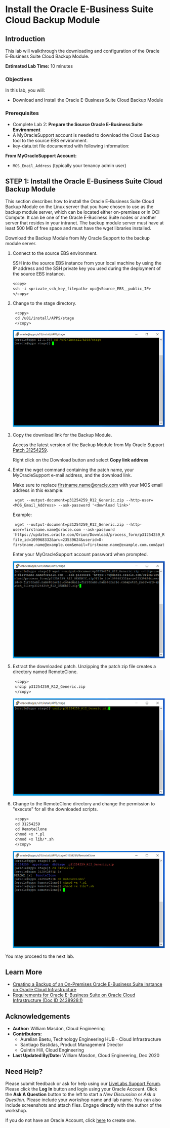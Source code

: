 # Install the Oracle E-Business Suite Cloud Backup Module

## Introduction

This lab will walkthrough the downloading and configuration of the Oracle E-Business Suite Cloud Backup Module. 

**Estimated Lab Time:** 10 minutes

### **Objectives**

In this lab, you will:
* Download and Install the Oracle E-Business Suite Cloud Backup Module

### **Prerequisites**

* Complete Lab 2: **Prepare the Source Oracle E-Business Suite Environment**
* A MyOracleSupport account is needed to download the Cloud Backup tool to the source EBS environment.
* key-data.txt file documented with following information:

**From MyOracleSupport Account:**

* `MOS_Email_Address` (typically your tenancy admin user)

## **STEP 1:** Install the Oracle E-Business Suite Cloud Backup Module

This section describes how to install the Oracle E-Business Suite Cloud Backup Module on the Linux server that you have chosen to use as the backup module server, which can be located either on-premises or in OCI Compute. It can be one of the Oracle E-Business Suite nodes or another server that resides in your intranet. The backup module server must have at least 500 MB of free space and must have the wget libraries installed.

Download the Backup Module from My Oracle Support to the backup module server.

1. Connect to the source EBS environment.

    SSH into the source EBS instance from your local machine by using the IP address and the SSH private key you used during the deployment of the source EBS instance. 

    ```
    <copy>
    ssh -i <private_ssh_key_filepath> opc@<Source_EBS__public_IP>
    </copy>
    ```

2. Change to the stage directory.

        <copy>
        cd /u01/install/APPS/stage
        </copy>

    ![](./images/21.png " ")

3. Copy the download link for the Backup Module. 

    Access the latest version of the Backup Module from My Oracle Support [Patch 31254259](https://updates.oracle.com/download/31254259.html). 

    Right click on the Download button and select **Copy link address**

4. Enter the wget command containing the patch name, your MyOracleSupport e-mail address, and the download link.

    Make sure to replace firstname.name@oracle.com with your MOS email address in this example: 

        wget --output-document=p31254259_R12_Generic.zip --http-user=<MOS_Email_Address> --ask-password '<download link>'
    
    Example:

        wget --output-document=p31254259_R12_Generic.zip --http-user=firstname.name@oracle.com --ask-password 'https://updates.oracle.com/Orion/Download/process_form/p31254259_R12_GENERIC.zip?file_id=109968332&aru=23539624&userid=O-firstname.name@example.com&email=firstname.name@example.com.com&patch_password=&patch_file=p31254259_R12_GENERIC.zip'

    Enter your MyOracleSupport account password when prompted. 

    ![](./images/22.png " ")

5. Extract the downloaded patch. Unzipping the patch zip file creates a directory named RemoteClone.

        <copy>
        unzip p31254259_R12_Generic.zip
        </copy>

    ![](./images/23.png " ")

6. Change to the RemoteClone directory and change the permission to "execute" for all the downloaded scripts.

        <copy>
        cd 31254259
        cd RemoteClone
        chmod +x *.pl
        chmod +x lib/*.sh
        </copy>

    ![](./images/24.png " ")
  
You may proceed to the next lab.

## Learn More

* [Creating a Backup of an On-Premises Oracle E-Business Suite Instance on Oracle Cloud Infrastructure](https://www.oracle.com/webfolder/technetwork/tutorials/obe/cloud/compute-iaas/creating_backup_of_ebs_instance_on_oci/101_backup_oci.html)
* [Requirements for Oracle E-Business Suite on Oracle Cloud Infrastructure (Doc ID 2438928.1)](https://support.oracle.com/epmos/faces/DocumentDisplay?_afrLoop=97656525609392&id=2438928.1&_afrWindowMode=0&_adf.ctrl-state=1bsk4t5eng_4#S2)

## Acknowledgements

* **Author:** William Masdon, Cloud Engineering
* **Contributors:** 
    - Aurelian Baetu, Technology Engineering HUB - Cloud Infrastructure
    - Santiago Bastidas, Product Management Director
    - Quintin Hill, Cloud Engineering
* **Last Updated By/Date:** William Masdon, Cloud Engineering, Dec 2020

## Need Help?
Please submit feedback or ask for help using our [LiveLabs Support Forum](https://community.oracle.com/tech/developers/categories/ebs-on-oci-automation). Please click the **Log In** button and login using your Oracle Account. Click the **Ask A Question** button to the left to start a *New Discussion* or *Ask a Question*.  Please include your workshop name and lab name.  You can also include screenshots and attach files.  Engage directly with the author of the workshop.

If you do not have an Oracle Account, click [here](https://profile.oracle.com/myprofile/account/create-account.jspx) to create one. 
